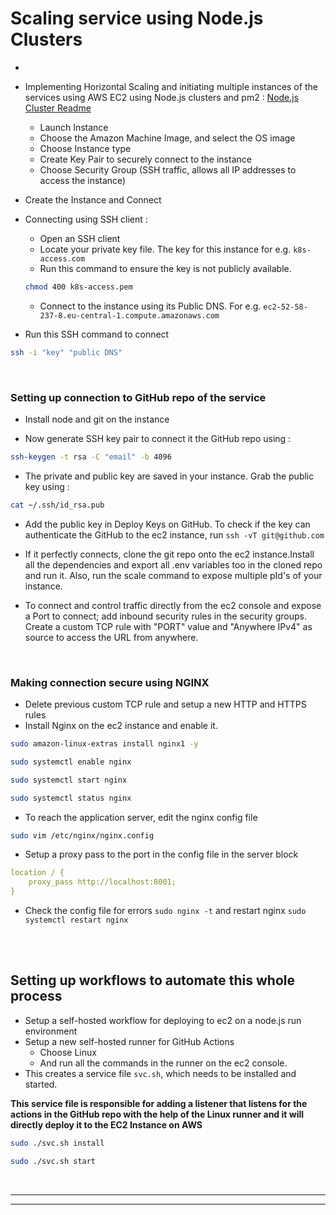 # Scaling service using Node.js Clusters
-
- Implementing Horizontal Scaling and initiating multiple instances of the services using AWS EC2 using Node.js clusters and pm2 :
   [Node.js Cluster Readme](./project-documentation)
   <!-- - <br/> -->
   <!-- <img src="project-documentation/images/image.png" alt="drawing" style="width:400px;"/> -->
    - Launch Instance
    - Choose the Amazon Machine Image, and select the OS image
    - Choose Instance type
    - Create Key Pair to securely connect to the instance
    - Choose Security Group (SSH traffic, allows all IP addresses to access the instance)
- Create the Instance and Connect
- Connecting using SSH client :
    - Open an SSH client
    - Locate your private key file. The key for this instance for e.g. ```k8s-access.com```
    - Run this command to ensure the key is not publicly available.
    ```bash 
    chmod 400 k8s-access.pem
    ``` 
    - Connect to the instance using its Public DNS. For e.g. ```ec2-52-58-237-8.eu-central-1.compute.amazonaws.com```
  
- Run this SSH command to connect

```bash
ssh -i "key" "public DNS"
```
<br/>

### Setting up connection to GitHub repo of the service

- Install node and git on the instance

- Now generate SSH key pair to connect it the GitHub repo using :

```bash
ssh-keygen -t rsa -C "email" -b 4096
```

- The private and public key are saved in your instance. Grab the public key using : 
  
```bash
cat ~/.ssh/id_rsa.pub
```

- Add the public key in Deploy Keys on GitHub. To check if the key can authenticate the GitHub to the ec2 instance, run ```ssh -vT git@github.com```

- If it perfectly connects, clone the git repo onto the ec2 instance.Install all the dependencies and export all .env variables too in the cloned repo and run it. Also, run the scale command to expose multiple pId's of your instance.

- To connect and control traffic directly from the ec2 console and expose a Port to connect; add inbound security rules in the security groups. Create a custom TCP rule with "PORT" value and "Anywhere IPv4" as source to access the URL from anywhere.
  
<br/>

### Making connection secure using NGINX
- Delete previous custom TCP rule and setup a new HTTP and HTTPS rules
- Install Nginx on the ec2 instance and enable it.
```bash
sudo amazon-linux-extras install nginx1 -y

sudo systemctl enable nginx

sudo systemctl start nginx

sudo systemctl status nginx
```

- To reach the application server, edit the nginx config file
```bash
sudo vim /etc/nginx/nginx.config
```

- Setup a proxy pass to the port in the config file in the server block
```yml
location / {
    proxy_pass http://localhost:8001;
}
```

- Check the config file for errors ```sudo nginx -t``` and restart nginx ```sudo systemctl restart nginx```

<br/><br/>

**Setting up workflows to automate this whole process**
-

- Setup a self-hosted workflow for deploying to ec2 on a node.js run environment
- Setup a new self-hosted runner for GitHub Actions
  - Choose Linux
  - And run all the commands in the runner on the ec2 console.
- This creates a service file ```svc.sh```, which needs to be installed and started. 

**This service file is responsible for adding a listener that listens for the actions in the GitHub repo with the help of the Linux runner and it will directly deploy it to the EC2 Instance on AWS**
```bash
sudo ./svc.sh install

sudo ./svc.sh start
```

<br/>
<hr/>
<hr/>
<br/>
